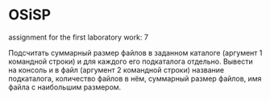 # OSiSP
assignment for the first laboratory work: 7 

Подсчитать суммарный размер файлов в заданном каталоге (аргумент 1 командной строки) и для каждого его подкаталога отдельно. Вывести на консоль и в файл (аргумент 2 командной строки) название подкаталога, количество файлов в нём, суммарный размер файлов, имя файла с наибольшим размером.

